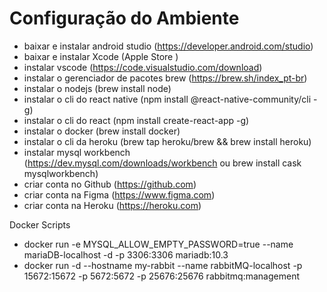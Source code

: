 # Configuração do Ambiente

* baixar e instalar android studio (https://developer.android.com/studio)
* baixar e instalar Xcode (Apple Store )
* instalar vscode (https://code.visualstudio.com/download)
* instalar o gerenciador de pacotes brew (https://brew.sh/index_pt-br)
* instalar o nodejs (brew install node)
* instalar o cli do react native (npm install @react-native-community/cli -g)
* instalar o cli do react (npm install create-react-app -g)
* instalar o docker (brew install docker)
* instalar o cli da heroku (brew tap heroku/brew && brew install heroku)
* instalar mysql workbench (https://dev.mysql.com/downloads/workbench ou brew install cask mysqlworkbench)
* criar conta no Github (https://github.com)
* criar conta na Figma (https://www.figma.com)
* criar conta na Heroku (https://heroku.com)

Docker Scripts

* docker run -e MYSQL_ALLOW_EMPTY_PASSWORD=true --name mariaDB-localhost -d -p 3306:3306 mariadb:10.3
* docker run -d --hostname my-rabbit --name rabbitMQ-localhost -p 15672:15672 -p 5672:5672 -p 25676:25676 rabbitmq:management
